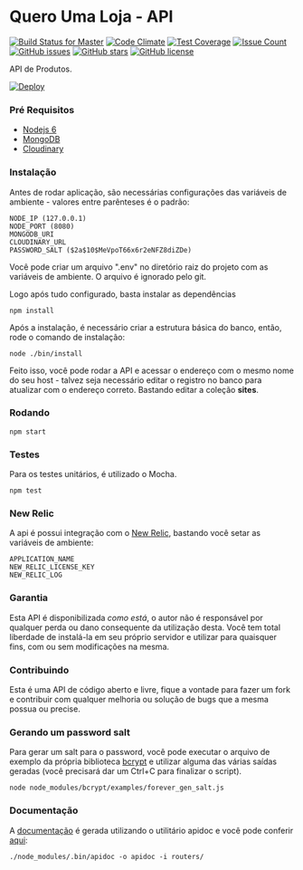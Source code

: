 # Quero Uma Loja - API

[![Build Status for Master](https://travis-ci.org/mrprompt/queroumaloja-api.svg)](https://travis-ci.org/mrprompt/queroumaloja-api)
[![Code Climate](https://codeclimate.com/github/mrprompt/queroumaloja-api/badges/gpa.svg)](https://codeclimate.com/github/mrprompt/queroumaloja-api)
[![Test Coverage](https://codeclimate.com/github/mrprompt/queroumaloja-api/badges/coverage.svg)](https://codeclimate.com/github/mrprompt/queroumaloja-api/coverage)
[![Issue Count](https://codeclimate.com/github/mrprompt/queroumaloja-api/badges/issue_count.svg)](https://codeclimate.com/github/mrprompt/queroumaloja-api)
[![GitHub issues](https://img.shields.io/github/issues/mrprompt/queroumaloja-api.svg)](https://github.com/mrprompt/queroumaloja-api/issues)
[![GitHub stars](https://img.shields.io/github/stars/mrprompt/queroumaloja-api.svg)](https://github.com/mrprompt/queroumaloja-api/stargazers)
[![GitHub license](https://img.shields.io/badge/license-AGPL-blue.svg)](https://raw.githubusercontent.com/mrprompt/queroumaloja-api/master/LICENSE)

API de Produtos.

[![Deploy](https://www.herokucdn.com/deploy/button.svg)](https://heroku.com/deploy)

### Pré Requisitos

- [Nodejs 6](https://nodejs.org)
- [MongoDB](https://www.mongodb.com)
- [Cloudinary](https://cloudinary.com)

### Instalação

Antes de rodar aplicação, são necessárias configurações das variáveis de ambiente - valores entre parênteses é o padrão:

```
NODE_IP (127.0.0.1)
NODE_PORT (8080)
MONGODB_URI
CLOUDINARY_URL
PASSWORD_SALT ($2a$10$MeVpoT66x6r2eNFZ8diZDe)
```

Você pode criar um arquivo ".env" no diretório raiz do projeto com as variáveis de ambiente. O arquivo é ignorado pelo git.

Logo após tudo configurado, basta instalar as dependências

```
npm install
```

Após a instalação, é necessário criar a estrutura básica do banco, então, rode o comando de instalação:

```
node ./bin/install
```

Feito isso, você pode rodar a API e acessar o endereço com o mesmo nome do seu host - talvez seja necessário editar o registro no banco para 
atualizar com o endereço correto. Bastando editar a coleção **sites**.


### Rodando

```
npm start
```

### Testes

Para os testes unitários, é utilizado o Mocha.

```
npm test
```

### New Relic

A api é possui integração com o [New Relic](https://www.newrelic.com), bastando você setar as variáveis de ambiente:

```
APPLICATION_NAME
NEW_RELIC_LICENSE_KEY
NEW_RELIC_LOG
```

### Garantia

Esta API é disponibilizada *como está*, o autor não é responsável por qualquer perda ou dano consequente da utilização
desta. Você tem total liberdade de instalá-la em seu próprio servidor e utilizar para quaisquer fins, com ou sem
modificações na mesma.

### Contribuindo

Esta é uma API de código aberto e livre, fique a vontade para fazer um fork e contribuir com qualquer melhoria ou solução
de bugs que a mesma possua ou precise.

### Gerando um password salt

Para gerar um salt para o password, você pode executar o arquivo de exemplo da própria biblioteca [bcrypt](https://github.com/ncb000gt/node.bcrypt.js) e 
utilizar alguma das várias saídas geradas (você precisará dar um Ctrl+C para finalizar o script). 

```
node node_modules/bcrypt/examples/forever_gen_salt.js
```

### Documentação

A [documentação](http://mrprompt.github.io/queroumaloja-api/) é gerada utilizando o utilitário apidoc e você pode conferir [aqui](http://mrprompt.github.io/queroumaloja-api/):

```
./node_modules/.bin/apidoc -o apidoc -i routers/
```

